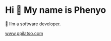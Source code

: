 # Hi 👋 My name is Phenyo
🔭 I’m a software developer.

www.ppilatso.com

<br/>
<div data-iframe-width="150" data-iframe-height="270" data-share-badge-id="156c1e50-b534-4cd5-ba4d-b6d96de90ad4" data-share-badge-host="https://www.credly.com"></div><script type="text/javascript" async src="//cdn.credly.com/assets/utilities/embed.js"></script>
